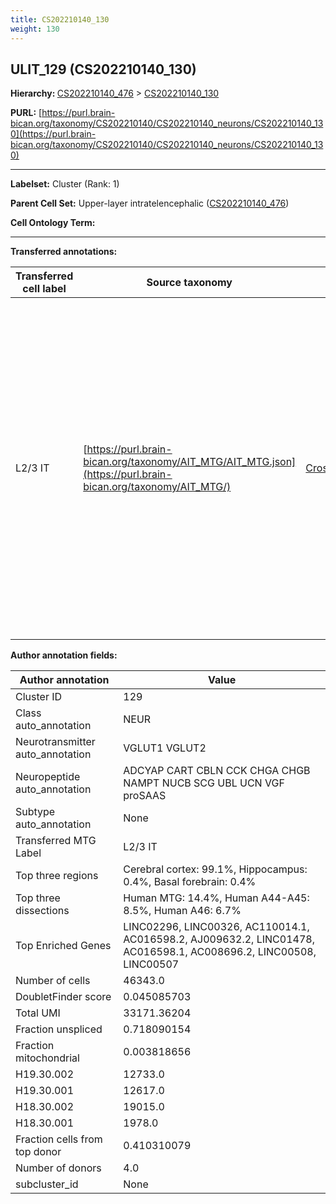 ```yaml
---
title: CS202210140_130
weight: 130
---
```

## ULIT_129 (CS202210140_130)
<b>Hierarchy: </b>
[CS202210140_476](../CS202210140_476) >
[CS202210140_130](../CS202210140_130)

**PURL:** [https://purl.brain-bican.org/taxonomy/CS202210140/CS202210140_neurons/CS202210140_130](https://purl.brain-bican.org/taxonomy/CS202210140/CS202210140_neurons/CS202210140_130)

---


**Labelset:** Cluster (Rank: 1)

**Parent Cell Set:** Upper-layer intratelencephalic ([CS202210140_476](../CS202210140_476))



**Cell Ontology Term:** 

[MARKER GENES.]: #


---

[TRANSFERRED ANNOTATIONS.]: #


**Transferred annotations:**

| Transferred cell label | Source taxonomy | Source node accession | Algorithm name | Comment |
|------------------------|-----------------|-----------------------|----------------|---------|
|L2/3 IT|[https://purl.brain-bican.org/taxonomy/AIT_MTG/AIT_MTG.json](https://purl.brain-bican.org/taxonomy/AIT_MTG/)|[CrossArea_subclass:58570ade17](https://purl.brain-bican.org/taxonomy/AIT_MTG/CrossArea_subclass_58570ade17)||We performed PCA (50 components) on our full dataset, trained a random forest classifier (scikit-learn, class_ weight=‘balanced’, max_depth=50) on the MTG labels, and then predicted labels for all cells. We labeled each cluster with the mode of its constituent cells if two conditions were met: more than 0.8 of predicted labels matched the mode, and the mean probability of these pre- dictions was greater than 0.8.|

[AUTHOR ANNOTATION FIELDS.]: #


**Author annotation fields:**

| Author annotation | Value |
|-------------------|-------|
|Cluster ID|129|
|Class auto_annotation|NEUR|
|Neurotransmitter auto_annotation|VGLUT1 VGLUT2|
|Neuropeptide auto_annotation|ADCYAP CART CBLN CCK CHGA CHGB NAMPT NUCB SCG UBL UCN VGF proSAAS|
|Subtype auto_annotation|None|
|Transferred MTG Label|L2/3 IT|
|Top three regions|Cerebral cortex: 99.1%, Hippocampus: 0.4%, Basal forebrain: 0.4%|
|Top three dissections|Human MTG: 14.4%, Human A44-A45: 8.5%, Human A46: 6.7%|
|Top Enriched Genes|LINC02296, LINC00326, AC110014.1, AC016598.2, AJ009632.2, LINC01478, AC016598.1, AC008696.2, LINC00508, LINC00507|
|Number of cells|46343.0|
|DoubletFinder score|0.045085703|
|Total UMI|33171.36204|
|Fraction unspliced|0.718090154|
|Fraction mitochondrial|0.003818656|
|H19.30.002|12733.0|
|H19.30.001|12617.0|
|H18.30.002|19015.0|
|H18.30.001|1978.0|
|Fraction cells from top donor|0.410310079|
|Number of donors|4.0|
|subcluster_id|None|
